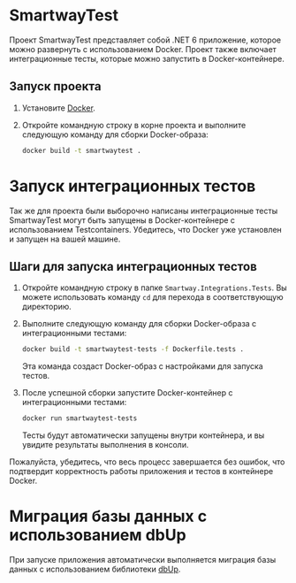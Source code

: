 # SmartwayTest

Проект SmartwayTest представляет собой .NET 6 приложение, которое можно развернуть с использованием Docker. Проект также включает интеграционные тесты, которые можно запустить в Docker-контейнере.

## Запуск проекта

1. Установите [Docker](https://www.docker.com/get-started).

2. Откройте командную строку в корне проекта и выполните следующую команду для сборки Docker-образа:

   ```bash
   docker build -t smartwaytest .

# Запуск интеграционных тестов

Так же для проекта были выборочно написаны интеграционные тесты SmartwayTest могут быть запущены в Docker-контейнере с использованием Testcontainers. Убедитесь, что Docker уже установлен и запущен на вашей машине.

## Шаги для запуска интеграционных тестов

1. Откройте командную строку в папке `Smartway.Integrations.Tests`. Вы можете использовать команду `cd` для перехода в соответствующую директорию.

2. Выполните следующую команду для сборки Docker-образа с интеграционными тестами:

    ```bash
    docker build -t smartwaytest-tests -f Dockerfile.tests .
    ```

    Эта команда создаст Docker-образ с настройками для запуска тестов.

3. После успешной сборки запустите Docker-контейнер с интеграционными тестами:

    ```bash
    docker run smartwaytest-tests
    ```

    Тесты будут автоматически запущены внутри контейнера, и вы увидите результаты выполнения в консоли.

Пожалуйста, убедитесь, что весь процесс завершается без ошибок, что подтвердит корректность работы приложения и тестов в контейнере Docker.

# Миграция базы данных с использованием dbUp

При запуске приложения автоматически выполняется миграция базы данных с использованием библиотеки [dbUp](https://dbup.github.io/).
